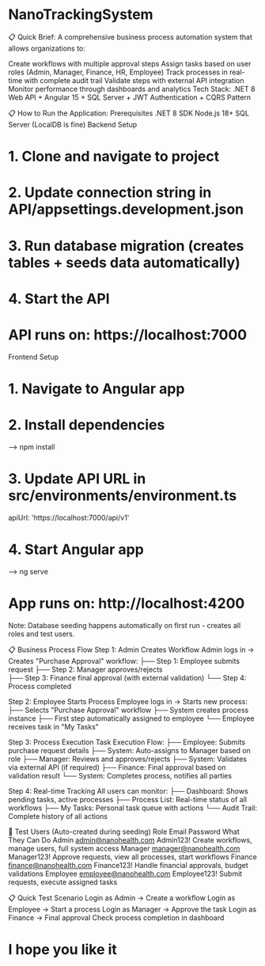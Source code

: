 # NanoTrackingSystem
📋 Quick Brief:
A comprehensive business process automation system that allows organizations to:

Create workflows with multiple approval steps
Assign tasks based on user roles (Admin, Manager, Finance, HR, Employee)
Track processes in real-time with complete audit trail
Validate steps with external API integration
Monitor performance through dashboards and analytics
Tech Stack: .NET 8 Web API + Angular 15 + SQL Server + JWT Authentication + CQRS Pattern

📋 How to Run the Application:
Prerequisites
.NET 8 SDK
Node.js 18+
SQL Server (LocalDB is fine)
Backend Setup

# 1. Clone and navigate to project
# 2. Update connection string in API/appsettings.development.json
# 3. Run database migration (creates tables + seeds data automatically)
# 4. Start the API
# API runs on: https://localhost:7000

Frontend Setup
# 1. Navigate to Angular app
# 2. Install dependencies
--> npm install
# 3. Update API URL in src/environments/environment.ts
apiUrl: 'https://localhost:7000/api/v1'
# 4. Start Angular app
--> ng serve
# App runs on: http://localhost:4200
Note: Database seeding happens automatically on first run - creates all roles and test users.

📋 Business Process Flow
Step 1: Admin Creates Workflow
Admin logs in → Creates "Purchase Approval" workflow:
├── Step 1: Employee submits request
├── Step 2: Manager approves/rejects  
├── Step 3: Finance final approval (with external validation)
└── Step 4: Process completed

Step 2: Employee Starts Process
Employee logs in → Starts new process:
├── Selects "Purchase Approval" workflow
├── System creates process instance
├── First step automatically assigned to employee
└── Employee receives task in "My Tasks"

Step 3: Process Execution
Task Execution Flow:
├── Employee: Submits purchase request details
├── System: Auto-assigns to Manager based on role
├── Manager: Reviews and approves/rejects
├── System: Validates via external API (if required)
├── Finance: Final approval based on validation result
└── System: Completes process, notifies all parties

Step 4: Real-time Tracking
All users can monitor:
├── Dashboard: Shows pending tasks, active processes
├── Process List: Real-time status of all workflows
├── My Tasks: Personal task queue with actions
└── Audit Trail: Complete history of all actions


👥 Test Users (Auto-created during seeding)
Role	   Email	                    Password	                       What They Can Do
Admin	admin@nanohealth.com	        Admin123!	         Create workflows, manage users, full system access
Manager	manager@nanohealth.com	    Manager123!	      Approve requests, view all processes, start workflows
Finance	finance@nanohealth.com	    Finance123!	      Handle financial approvals, budget validations
Employee	employee@nanohealth.com	  Employee123!	    Submit requests, execute assigned tasks


📋 Quick Test Scenario
Login as Admin → Create a workflow
Login as Employee → Start a process
Login as Manager → Approve the task
Login as Finance → Final approval
Check process completion in dashboard

# I hope you like it
